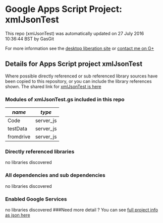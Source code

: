 # Google Apps Script Project: xmlJsonTest
This repo (xmlJsonTest) was automatically updated on 27 July 2016 10:36:44 BST by GasGit

For more information see the [desktop liberation site](http://ramblings.mcpher.com/Home/excelquirks/drivesdk/gettinggithubready "desktop liberation") or [contact me on G+](https://plus.google.com/+BruceMcpherson "Bruce McPherson - GDE")
## Details for Apps Script project xmlJsonTest
Where possible directly referenced or sub referenced library sources have been copied to this repository, or you can include the library references shown. 
The shared link for [xmlJsonTest is here](https://script.google.com/d/1Fq5QEBbVc-qVmGN_767NsEtout04keP1P7zShdEwhMGOK9wJg8WG4nO5/edit?usp=sharing "open in the GAS IDE")

### Modules of xmlJsonTest.gs included in this repo
*name*|*type*
--- | --- 
Code| server_js
testData| server_js
fromdrive| server_js
### Directly referenced libraries
no libraries discovered
### All dependencies and sub dependencies
no libraries discovered
### Enabled Google Services
no libraries discovered
###Need more detail ?
You can see [full project info as json here](info.json)
